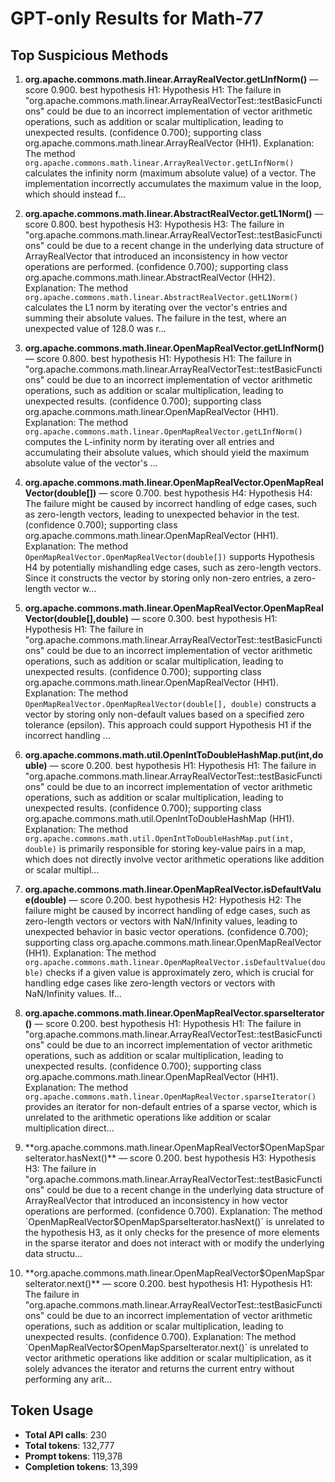 # GPT-only Results for Math-77

## Top Suspicious Methods

1. **org.apache.commons.math.linear.ArrayRealVector.getLInfNorm()** — score 0.900. best hypothesis H1: Hypothesis H1: The failure in "org.apache.commons.math.linear.ArrayRealVectorTest::testBasicFunctions" could be due to an incorrect implementation of vector arithmetic operations, such as addition or scalar multiplication, leading to unexpected results. (confidence 0.700); supporting class org.apache.commons.math.linear.ArrayRealVector (HH1).
    Explanation: The method `org.apache.commons.math.linear.ArrayRealVector.getLInfNorm()` calculates the infinity norm (maximum absolute value) of a vector. The implementation incorrectly accumulates the maximum value in the loop, which should instead f...

2. **org.apache.commons.math.linear.AbstractRealVector.getL1Norm()** — score 0.800. best hypothesis H3: Hypothesis H3: The failure in "org.apache.commons.math.linear.ArrayRealVectorTest::testBasicFunctions" could be due to a recent change in the underlying data structure of ArrayRealVector that introduced an inconsistency in how vector operations are performed. (confidence 0.700); supporting class org.apache.commons.math.linear.AbstractRealVector (HH2).
    Explanation: The method `org.apache.commons.math.linear.AbstractRealVector.getL1Norm()` calculates the L1 norm by iterating over the vector's entries and summing their absolute values. The failure in the test, where an unexpected value of 128.0 was r...

3. **org.apache.commons.math.linear.OpenMapRealVector.getLInfNorm()** — score 0.800. best hypothesis H1: Hypothesis H1: The failure in "org.apache.commons.math.linear.ArrayRealVectorTest::testBasicFunctions" could be due to an incorrect implementation of vector arithmetic operations, such as addition or scalar multiplication, leading to unexpected results. (confidence 0.700); supporting class org.apache.commons.math.linear.OpenMapRealVector (HH1).
    Explanation: The method `org.apache.commons.math.linear.OpenMapRealVector.getLInfNorm()` computes the L-infinity norm by iterating over all entries and accumulating their absolute values, which should yield the maximum absolute value of the vector's ...

4. **org.apache.commons.math.linear.OpenMapRealVector.OpenMapRealVector(double[])** — score 0.700. best hypothesis H4: Hypothesis H4: The failure might be caused by incorrect handling of edge cases, such as zero-length vectors, leading to unexpected behavior in the test. (confidence 0.700); supporting class org.apache.commons.math.linear.OpenMapRealVector (HH1).
    Explanation: The method `OpenMapRealVector.OpenMapRealVector(double[])` supports Hypothesis H4 by potentially mishandling edge cases, such as zero-length vectors. Since it constructs the vector by storing only non-zero entries, a zero-length vector w...

5. **org.apache.commons.math.linear.OpenMapRealVector.OpenMapRealVector(double[],double)** — score 0.300. best hypothesis H1: Hypothesis H1: The failure in "org.apache.commons.math.linear.ArrayRealVectorTest::testBasicFunctions" could be due to an incorrect implementation of vector arithmetic operations, such as addition or scalar multiplication, leading to unexpected results. (confidence 0.700); supporting class org.apache.commons.math.linear.OpenMapRealVector (HH1).
    Explanation: The method `OpenMapRealVector.OpenMapRealVector(double[], double)` constructs a vector by storing only non-default values based on a specified zero tolerance (epsilon). This approach could support Hypothesis H1 if the incorrect handling ...

6. **org.apache.commons.math.util.OpenIntToDoubleHashMap.put(int,double)** — score 0.200. best hypothesis H1: Hypothesis H1: The failure in "org.apache.commons.math.linear.ArrayRealVectorTest::testBasicFunctions" could be due to an incorrect implementation of vector arithmetic operations, such as addition or scalar multiplication, leading to unexpected results. (confidence 0.700); supporting class org.apache.commons.math.util.OpenIntToDoubleHashMap (HH1).
    Explanation: The method `org.apache.commons.math.util.OpenIntToDoubleHashMap.put(int, double)` is primarily responsible for storing key-value pairs in a map, which does not directly involve vector arithmetic operations like addition or scalar multipl...

7. **org.apache.commons.math.linear.OpenMapRealVector.isDefaultValue(double)** — score 0.200. best hypothesis H2: Hypothesis H2: The failure might be caused by incorrect handling of edge cases, such as zero-length vectors or vectors with NaN/Infinity values, leading to unexpected behavior in basic vector operations. (confidence 0.700); supporting class org.apache.commons.math.linear.OpenMapRealVector (HH1).
    Explanation: The method `org.apache.commons.math.linear.OpenMapRealVector.isDefaultValue(double)` checks if a given value is approximately zero, which is crucial for handling edge cases like zero-length vectors or vectors with NaN/Infinity values. If...

8. **org.apache.commons.math.linear.OpenMapRealVector.sparseIterator()** — score 0.200. best hypothesis H1: Hypothesis H1: The failure in "org.apache.commons.math.linear.ArrayRealVectorTest::testBasicFunctions" could be due to an incorrect implementation of vector arithmetic operations, such as addition or scalar multiplication, leading to unexpected results. (confidence 0.700); supporting class org.apache.commons.math.linear.OpenMapRealVector (HH1).
    Explanation: The method `org.apache.commons.math.linear.OpenMapRealVector.sparseIterator()` provides an iterator for non-default entries of a sparse vector, which is unrelated to the arithmetic operations like addition or scalar multiplication direct...

9. **org.apache.commons.math.linear.OpenMapRealVector$OpenMapSparseIterator.hasNext()** — score 0.200. best hypothesis H3: Hypothesis H3: The failure in "org.apache.commons.math.linear.ArrayRealVectorTest::testBasicFunctions" could be due to a recent change in the underlying data structure of ArrayRealVector that introduced an inconsistency in how vector operations are performed. (confidence 0.700).
    Explanation: The method `OpenMapRealVector$OpenMapSparseIterator.hasNext()` is unrelated to the hypothesis H3, as it only checks for the presence of more elements in the sparse iterator and does not interact with or modify the underlying data structu...

10. **org.apache.commons.math.linear.OpenMapRealVector$OpenMapSparseIterator.next()** — score 0.200. best hypothesis H1: Hypothesis H1: The failure in "org.apache.commons.math.linear.ArrayRealVectorTest::testBasicFunctions" could be due to an incorrect implementation of vector arithmetic operations, such as addition or scalar multiplication, leading to unexpected results. (confidence 0.700).
    Explanation: The method `OpenMapRealVector$OpenMapSparseIterator.next()` is unrelated to vector arithmetic operations like addition or scalar multiplication, as it solely advances the iterator and returns the current entry without performing any arit...


## Token Usage

- **Total API calls**: 230
- **Total tokens**: 132,777
- **Prompt tokens**: 119,378
- **Completion tokens**: 13,399
